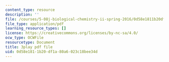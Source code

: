 ```yaml
---
content_type: resource
description: ''
file: /courses/5-08j-biological-chemistry-ii-spring-2016/0d58e1811b20df1a80a6023c18bee34d_aCdDB6AsnSY.pdf
file_type: application/pdf
learning_resource_types: []
license: https://creativecommons.org/licenses/by-nc-sa/4.0/
ocw_type: OCWFile
resourcetype: Document
title: 3play pdf file
uid: 0d58e181-1b20-df1a-80a6-023c18bee34d
---
```

